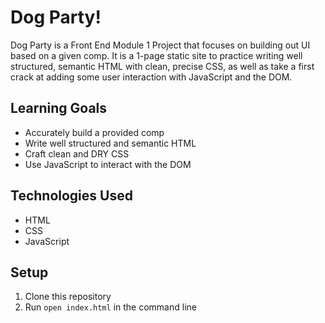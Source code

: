 # Dog Party!

Dog Party is a Front End Module 1 Project that focuses on building out UI based on a given comp. It is a 1-page static site to practice writing well structured, semantic HTML with clean, precise CSS, as well as take a first crack at adding some user interaction with JavaScript and the DOM.

## Learning Goals
  - Accurately build a provided comp
  - Write well structured and semantic HTML
  - Craft clean and DRY CSS
  - Use JavaScript to interact with the DOM

## Technologies Used
  - HTML
  - CSS
  - JavaScript

## Setup
1. Clone this repository
2. Run ```open index.html``` in the command line
